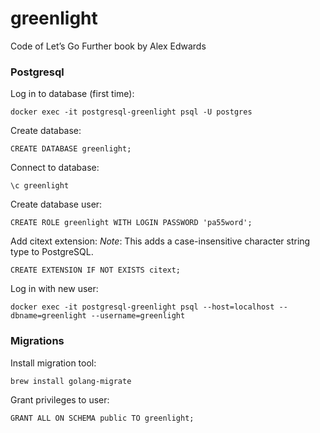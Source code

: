 # greenlight
Code of Let’s Go Further book by Alex Edwards

### Postgresql
Log in to database (first time):

```shell
docker exec -it postgresql-greenlight psql -U postgres
```

Create database:

```shell
CREATE DATABASE greenlight;
```

Connect to database:

```shell
\c greenlight
```

Create database user:

```shell
CREATE ROLE greenlight WITH LOGIN PASSWORD 'pa55word';
```

Add citext extension:
*Note*: This adds a case-insensitive character string type to PostgreSQL.

```shell
CREATE EXTENSION IF NOT EXISTS citext;
```

Log in with new user:

```shell
docker exec -it postgresql-greenlight psql --host=localhost --dbname=greenlight --username=greenlight
```

### Migrations

Install migration tool:

```shell
brew install golang-migrate
```

Grant privileges to user:

```shell
GRANT ALL ON SCHEMA public TO greenlight;
```
